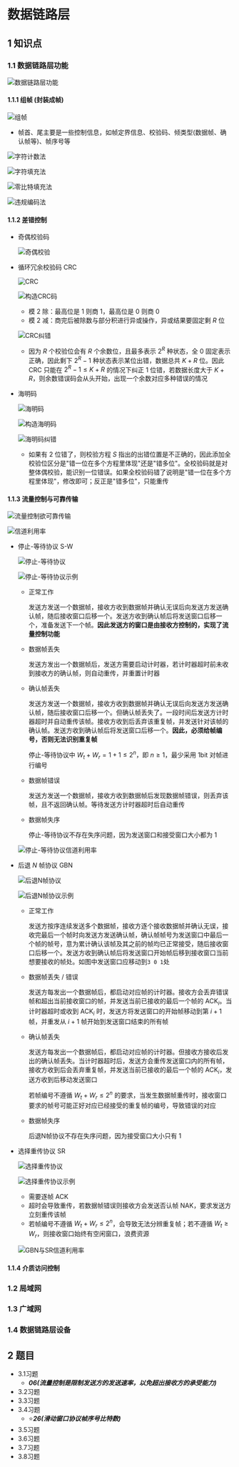 # 数据链路层

## 1 知识点

### 1.1 数据链路层功能

![数据链路层功能](../../resource/image/network/chapter2/data_link_layer_function.png "数据链路层功能")

#### 1.1.1 组帧 (封装成帧)

![组帧](../../resource/image/network/chapter2/framing.png "组帧")

* 帧首、尾主要是一些控制信息，如帧定界信息、校验码、倾类型(数据帧、确认帧等)、帧序号等

![字符计数法](../../resource/image/network/chapter2/framing_char_counting.png "字符计数法")

![字符填充法](../../resource/image/network/chapter2/framing_char_fill.png "字符填充法")

![零比特填充法](../../resource/image/network/chapter2/framing_zero_fill.png "零比特填充法")

![违规编码法](../../resource/image/network/chapter2/framing_illegal_coding.png "违规编码法")

#### 1.1.2 差错控制

* 奇偶校验码

  ![奇偶校验](../../resource/image/network/chapter2/error_odd_even.png "奇偶校验")

* 循环冗余校验码 $\text{CRC}$

  ![CRC](../../resource/image/network/chapter2/error_CRC.png "CRC")
  
  ![构造CRC码](../../resource/image/network/chapter2/error_CRC_build.png "构造CRC码")

  * 模 $2$ 除：最高位是 $1$ 则商 $1$，最高位是 $0$ 则商 $0$
  * 模 $2$ 减：商完后被除数与部分积进行异或操作，异或结果要固定剩 $R$ 位
  
  ![CRC纠错](../../resource/image/network/chapter2/error_CRC_correct.png "CRC纠错")

  * 因为 $R$ 个校验位会有 $R$ 个余数位，且最多表示 $2^R$ 种状态，全 $0$ 固定表示正确，因此剩下 $2^R-1$ 种状态表示某位出错，数据总共 $K+R$ 位。因此 $\text{CRC}$ 只能在 $2^R-1\leq K+R$ 的情况下纠正 $1$ 位错，若数据长度大于 $K+R$，则余数错误码会从头开始，出现一个余数对应多种错误的情况

* 海明码

  ![海明码](../../resource/image/network/chapter2/error_hamming.png "海明码")

  ![构造海明码](../../resource/image/network/chapter2/error_hamming_build.png "构造海明码")

  ![海明码纠错](../../resource/image/network/chapter2/error_hamming_correct.png "海明码纠错")

  * 如果有 $2$ 位错了，则校验方程 $S$ 指出的出错位置是不正确的，因此添加全校验位区分是"错一位在多个方程里体现"还是"错多位"。全校验码就是对整体偶校验，能识别一位错误。如果全校验码错了说明是"错一位在多个方程里体现"，修改即可；反正是"错多位"，只能重传

#### 1.1.3 流量控制与可靠传输

![流量控制欲可靠传输](../../resource/image/network/chapter2/flow_controll.png "流量控制与可靠传输")

![信道利用率](../../resource/image/network/chapter2/flow_controll_channel_usage.png "信道利用率")

* 停止-等待协议 $\text{S-W}$

  ![停止-等待协议](../../resource/image/network/chapter2/flow_controll_SW.png "停止-等待协议")

  ![停止-等待协议示例](../../resource/image/network/chapter2/flow_controll_SW_eg.png "停止-等待协议示例")

  * 正常工作
  
    发送方发送一个数据帧，接收方收到数据帧并确认无误后向发送方发送确认帧，随后接收窗口后移一个。发送方收到确认帧后将发送窗口后移一个，准备发送下一个帧。**因此发送方的窗口是由接收方控制的，实现了流量控制功能**

  * 数据帧丢失
  
    发送方发出一个数据帧后，发送方需要启动计时器，若计时器超时前未收到接收方的确认帧，则自动重传，并重置计时器
  
  * 确认帧丢失
  
    发送方发送一个数据帧，接收方收到数据帧并确认无误后向发送方发送确认帧，随后接收窗口后移一个。但确认帧丢失了。一段时间后发送方计时器超时并自动重传该帧。接收方收到后丢弃该重复帧，并发送针对该帧的确认帧。发送方收到确认帧后将发送窗口后移一个。**因此，必须给帧编号，否则无法识别重复帧**

    停止-等待协议中 $W_t+W_r=1+1\leq 2^n$，即 $n\geq 1$，最少采用 $1\text{bit}$ 对帧进行编号
  
  * 数据帧错误
  
    发送方发送一个数据帧，接收方收到数据帧后发现数据帧错误，则丢弃该帧，且不返回确认帧。等待发送方计时器超时后自动重传

  * 数据帧失序

    停止-等待协议不存在失序问题，因为发送窗口和接受窗口大小都为 $1$

  ![停止-等待协议信道利用率](../../resource/image/network/chapter2/flow_controll_SW_channel_usage.png "停止-等待协议信道利用率")

* 后退 $N$ 帧协议 $\text{GBN}$

  ![后退N帧协议](../../resource/image/network/chapter2/flow_controll_GBN.png "后退N帧协议")

  ![后退N帧协议示例](../../resource/image/network/chapter2/flow_controll_GBN_eg.png "后退N帧协议示例")

  * 正常工作
  
    发送方按序连续发送多个数据帧，接收方逐个接收数据帧并确认无误，接收完最后一个帧时向发送方发送确认帧，确认帧帧号为发送窗口中最后一个帧的帧号，意为累计确认该帧及其之前的帧均已正常接受，随后接收窗口后移一个。发送方收到确认帧后将发送窗口开始帧后移到接收窗口当前想要接收的帧处。如图中发送窗口应移动到`3 0 1`处

  * 数据帧丢失 / 错误
  
    发送方每发出一个数据帧后，都启动对应帧的计时器。接收方会丢弃错误帧和超出当前接收窗口的帧，并发送当前已接收的最后一个帧的 $\text{ACK}_i$。当计时器超时或收到 $\text{ACK}_i$ 时，发送方将发送窗口的开始帧移动到第 $i+1$ 帧，并重发从 $i+1$ 帧开始到发送窗口结束的所有帧
  
  * 确认帧丢失
  
    发送方每发出一个数据帧后，都启动对应帧的计时器。但接收方接收后发出的确认帧丢失。当计时器超时后，发送方会重传发送窗口内的所有帧，接收方收到后会丢弃重复帧，并发送当前已接收的最后一个帧的 $\text{ACK}_i$，发送方收到后移动发送窗口

    若帧编号不遵循 $W_t+W_r\leq 2^n$ 的要求，当发生数据帧重传时，接收窗口要求的帧号可能正好对应已经接受的重复帧的编号，导致错误的对应

  * 数据帧失序

    后退N帧协议不存在失序问题，因为接受窗口大小只有 $1$

* 选择重传协议 $\text{SR}$

  ![选择重传协议](../../resource/image/network/chapter2/flow_controll_SR.png "选择重传协议")

  ![选择重传协议示例](../../resource/image/network/chapter2/flow_controll_SR_eg.png "选择重传协议示例")

  * 需要逐帧 $\text{ACK}$
  * 超时会导致重传，若数据帧错误则接收方会发送否认帧 $\text{NAK}$，要求发送方立刻重传该帧
  * 若帧编号不遵循 $W_t+W_r\leq 2^n$，会导致无法分辨重复帧；若不遵循 $W_t\geq W_r$，则接收窗口始终有空闲窗口，浪费资源

  ![GBN与SR信道利用率](../../resource/image/network/chapter2/flow_controll_SR_GBN_channel_usage.png "GBN与SR信道利用率")

#### 1.1.4 介质访问控制

### 1.2 局域网

### 1.3 广域网

### 1.4 数据链路层设备

## 2 题目

* 3.1习题
  * ***06(流量控制是限制发送方的发送速率，以免超出接收方的承受能力)***
* 3.2习题
* 3.3习题
* 3.4习题
  * ⭐***26(滑动窗口协议帧序号比特数)***
* 3.5习题
* 3.6习题
* 3.7习题
* 3.8习题
